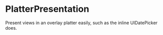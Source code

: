 # PlatterPresentation
Present views in an overlay platter easily, such as the inline UIDatePicker does.

##
